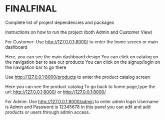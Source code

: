 # FINALFINAL

Complete list of project dependencies and packages





Instructions on how to run the project (both Admin and Customer View)

For Customer:
Use http://127.0.0.1:8000/ to enter the home screen or main dashboard

Here, you can see the main dashboard design 
You can click on catalog on the navigation bar to see our products
You can click on the signup/login on the navigation bar to go there

Use http://127.0.0.1:8000/products to enter the product catalog screen

Here you can see the product catalog
To go back to home page,type the url: http://127.0.0.1:8000/ or http://127.0.0.1:8000/



For Admin:
Use http://127.0.0.1:8000/admin to enter admin login
Username is Admin and Password is 12345678
In this panel you can edit and add products or users through admin access.


